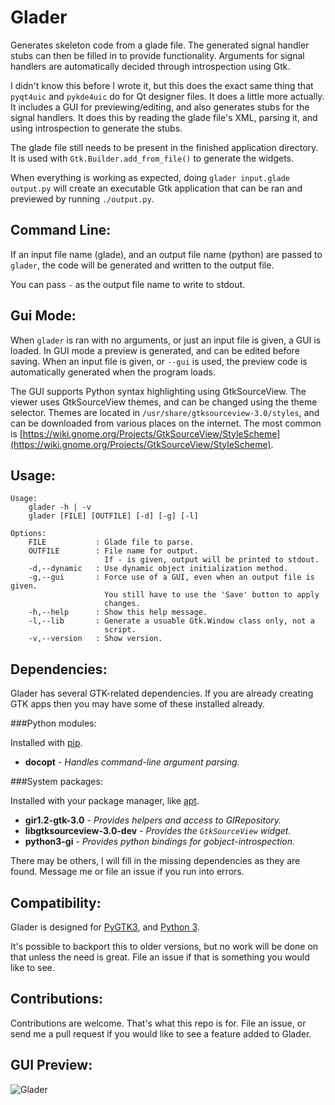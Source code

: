 Glader
======

Generates skeleton code from a glade file. The generated signal handler stubs
can then be filled in to provide functionality. Arguments for signal handlers
are automatically decided through introspection using Gtk.

I didn't know this before I wrote it, but this does the exact same thing that
`pyqt4uic` and `pykde4uic` do for Qt designer files. It does a little more
actually. It includes a GUI for previewing/editing, and also generates stubs
for the signal handlers. It does this by reading the glade file's XML,
parsing it, and using introspection to generate the stubs.

The glade file still needs to be present in the finished application
directory. It is used with `Gtk.Builder.add_from_file()` to generate the
widgets.

When everything is working as expected, doing
`glader input.glade output.py` will create an executable Gtk application
that can be ran and previewed by running `./output.py`.


Command Line:
-------------

If an input file name (glade), and an output file name (python) are passed to
`glader`, the code will be generated and written to the output file.

You can pass `-` as the output file name to write to stdout.


Gui Mode:
---------

When `glader` is ran with no arguments, or just an input file is given, a GUI
is loaded. In GUI mode a preview is generated, and can be edited before saving.
When an input file is given, or `--gui` is used, the preview code is
automatically generated when the program loads.

The GUI supports Python syntax highlighting using GtkSourceView. The viewer
uses GtkSourceView themes, and can be changed using the theme selector.
Themes are located in `/usr/share/gtksourceview-3.0/styles`, and can be
downloaded from various places on the internet. The most common is
[https://wiki.gnome.org/Projects/GtkSourceView/StyleScheme](https://wiki.gnome.org/Projects/GtkSourceView/StyleScheme).


Usage:
------

```
Usage:
    glader -h | -v
    glader [FILE] [OUTFILE] [-d] [-g] [-l]

Options:
    FILE           : Glade file to parse.
    OUTFILE        : File name for output.
                     If - is given, output will be printed to stdout.
    -d,--dynamic   : Use dynamic object initialization method.
    -g,--gui       : Force use of a GUI, even when an output file is given.
                     You still have to use the 'Save' button to apply
                     changes.
    -h,--help      : Show this help message.
    -l,--lib       : Generate a usuable Gtk.Window class only, not a
                     script.
    -v,--version   : Show version.
```


Dependencies:
-------------

Glader has several GTK-related dependencies. If you are already creating GTK
apps then you may have some of these installed already.

###Python modules:

Installed with [pip](https://pypi.python.org).

* **docopt** - *Handles command-line argument parsing.*

###System packages:

Installed with your package manager, like [apt](https://wiki.debian.org/apt-get).

* **gir1.2-gtk-3.0** - *Provides helpers and access to GIRepository.*
* **libgtksourceview-3.0-dev** - *Provides the `GtkSourceView` widget.*
* **python3-gi** - *Provides python bindings for gobject-introspection.*

There may be others, I will fill in the missing dependencies as they are found.
Message me or file an issue if you run into errors.


Compatibility:
--------------

Glader is designed for
[PyGTK3](http://python-gtk-3-tutorial.readthedocs.org/en/latest/install.html),
and [Python 3](https://www.python.org/downloads/).

It's possible to backport this to older versions, but no work will be done on
that unless the need is great.
File an issue if that is something you would like to see.


Contributions:
--------------

Contributions are welcome. That's what this repo is for.
File an issue, or send me a pull request if you would like to see a
feature added to Glader.


GUI Preview:
--------

![Glader](http://welbornprod.com/static/images/glader/glader-preview.png)
